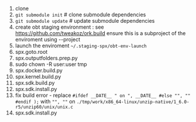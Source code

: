 1. clone 
2. ```git submodule init``` # clone submodule dependencies
3. ```git submodule update``` # update submodule dependencies
4. create obt staging environment : see https://github.com/tweakoz/ork.build
    ensure this is a subproject of the enviroment using --project <path to spx_imagetest_sanitized>
6. launch the enviroment ```~/.staging-spx/obt-env-launch```
7. spx.goto.root
8. spx.outputfolders.prep.py
9. sudo chown -R user:user tmp
10. spx.docker.build.py
11. spx.kernel.build.py
12. spx.sdk.build.py
13. spx.sdk.install.py
14. fix build error - replace ```#ifdef __DATE__
      " on ", __DATE__
#else
      "", ""
#endif
    );``` with ```"", ""``` on ```./tmp/work/x86_64-linux/unzip-native/1_6.0-r5/unzip60/unix/unix.c```
15. spx.sdk.install.py
    
